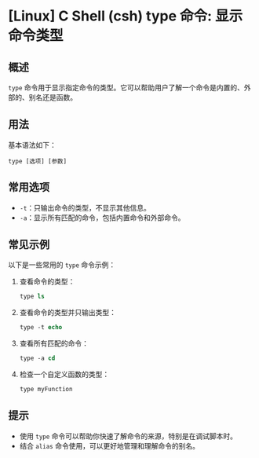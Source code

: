 # [Linux] C Shell (csh) type 命令: 显示命令类型

## 概述
`type` 命令用于显示指定命令的类型。它可以帮助用户了解一个命令是内置的、外部的、别名还是函数。

## 用法
基本语法如下：
```
type [选项] [参数]
```

## 常用选项
- `-t`：只输出命令的类型，不显示其他信息。
- `-a`：显示所有匹配的命令，包括内置命令和外部命令。

## 常见示例
以下是一些常用的 `type` 命令示例：

1. 查看命令的类型：
   ```csh
   type ls
   ```

2. 查看命令的类型并只输出类型：
   ```csh
   type -t echo
   ```

3. 查看所有匹配的命令：
   ```csh
   type -a cd
   ```

4. 检查一个自定义函数的类型：
   ```csh
   type myFunction
   ```

## 提示
- 使用 `type` 命令可以帮助你快速了解命令的来源，特别是在调试脚本时。
- 结合 `alias` 命令使用，可以更好地管理和理解命令的别名。